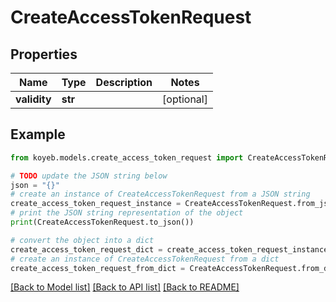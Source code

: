 # CreateAccessTokenRequest


## Properties

Name | Type | Description | Notes
------------ | ------------- | ------------- | -------------
**validity** | **str** |  | [optional] 

## Example

```python
from koyeb.models.create_access_token_request import CreateAccessTokenRequest

# TODO update the JSON string below
json = "{}"
# create an instance of CreateAccessTokenRequest from a JSON string
create_access_token_request_instance = CreateAccessTokenRequest.from_json(json)
# print the JSON string representation of the object
print(CreateAccessTokenRequest.to_json())

# convert the object into a dict
create_access_token_request_dict = create_access_token_request_instance.to_dict()
# create an instance of CreateAccessTokenRequest from a dict
create_access_token_request_from_dict = CreateAccessTokenRequest.from_dict(create_access_token_request_dict)
```
[[Back to Model list]](../README.md#documentation-for-models) [[Back to API list]](../README.md#documentation-for-api-endpoints) [[Back to README]](../README.md)


